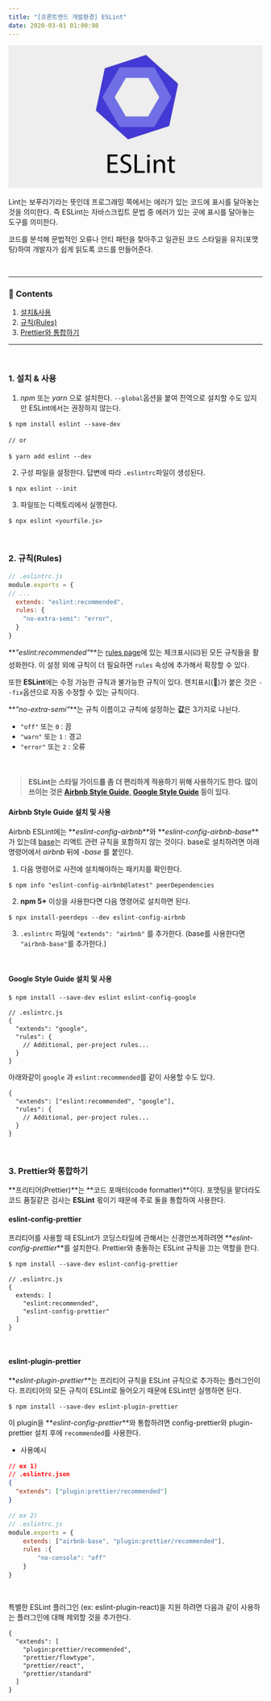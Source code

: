 ```yaml
---
title: "[프론트엔드 개발환경] ESLint"
date: 2020-03-01 01:00:98
---
```


![eslint](./lint.jpeg)

Lint는 보푸라기라는 뜻인데 프로그래밍 쪽에서는 에러가 있는 코드에 표시를 달아놓는 것을 의미한다. 즉 ESLint는 자바스크립트 문법 중 에러가 있는 곳에 표시를 달아놓는 도구를 의미한다. 

코드를 분석해 문법적인 오류나 안티 패턴을 찾아주고 일관된 코드 스타일을 유지(포맷팅)하여 개발자가 쉽게 읽도록 코드를 만들어준다.

<br>

---

### 📌 Contents

1. [설치&사용](#usage)
2. [규칙(Rules)](#rules)
3. [Prettier와 통합하기](#prettier)

---

<br>

### <a name="usage"></a>1. 설치 & 사용

1. _npm_ 또는 _yarn_ 으로 설치한다. `--global`옵션을 붙여 전역으로 설치할 수도 있지만 ESLint에서는 권장하지 않는다.

```
$ npm install eslint --save-dev

// or

$ yarn add eslint --dev
```

2. 구성 파일을 설정한다. 답변에 따라 `.eslintrc`파일이 생성된다.

```
$ npx eslint --init
```


3. 파일또는 디렉토리에서 실행한다.

```
$ npx eslint <yourfile.js>
```

<br>

### <a name="rules"></a>2. 규칙(Rules)

```js
// .eslintrc.js
module.exports = {
// ...
  extends: "eslint:recommended",
  rules: {
    "no-extra-semi": "error", 
  }
}
```
**_"eslint:recommended"_**는 [rules page](https://eslint.org/docs/rules/)에 있는 체크표시(☑️)된 모든 규칙들을 활성화한다. 이 설정 외에 규칙이 더 필요하면 `rules` 속성에 추가해서 확장할 수 있다.

또한 **ESLint**에는 수정 가능한 규칙과 불가능한 규칙이 있다. 렌치표시(🔧)가 붙은 것은 `--fix`옵션으로 자동 수정할 수 있는 규칙이다.

**_"no-extra-semi"_**는 규칙 이름이고 규칙에 설정하는 **값**은 3가지로 나뉜다.

- `"off"` 또는 `0` : 끔
- `"warn"` 또는 `1` : 경고
- `"error"` 또는 `2` : 오류

<br>

> #### ESLint는 스타일 가이드를 좀 더 편리하게 적용하기 위해 사용하기도 한다. 많이 쓰이는 것은 [Airbnb Style Guide](https://github.com/airbnb/javascript), [Google Style Guide](https://github.com/google/eslint-config-google) 등이 있다.

#### Airbnb Style Guide 설치 및 사용

Airbnb ESLint에는 **_eslint-config-airbnb_**와 **_eslint-config-airbnb-base_**가 있는데 [base](https://www.npmjs.com/package/eslint-config-airbnb-base)는 리액트 관련 규칙을 포함하지 않는 것이다. base로 설치하려면 아래 명령어에서 _airbnb_ 뒤에 _-base_ 를 붙인다.



1. 다음 명령어로 사전에 설치해야하는 패키지를 확인한다.

```
$ npm info "eslint-config-airbnb@latest" peerDependencies  
```

2. **npm 5+** 이상을 사용한다면 다음 명령어로 설치하면 된다.

```
$ npx install-peerdeps --dev eslint-config-airbnb   
```

3. `.eslintrc` 파일에 `"extends": "airbnb"` 를 추가한다. (base를 사용한다면 `"airbnb-base"`를 추가한다.)

<br>

#### Google Style Guide 설치 및 사용
```
$ npm install --save-dev eslint eslint-config-google
```
```js{3}
// .eslintrc.js
{
  "extends": "google",
  "rules": {
    // Additional, per-project rules...
  }
}
```

아래와같이 `google` 과 `eslint:recommended`를 같이 사용할 수도 있다.
```js{2}
{
  "extends": ["eslint:recommended", "google"],
  "rules": {
    // Additional, per-project rules...
  }
}
```

<br>

### <a name="prettier"></a>3. Prettier와 통합하기

**프리티어(Prettier)**는 **코드 포매터(code formatter)**이다. 포맷팅을 맡더라도 코드 품질같은 검사는 **ESLint** 몫이기 때문에 주로 둘을 통합하여 사용한다.

#### eslint-config-prettier

프리티어를 사용할 때 ESLint가 코딩스타일에 관해서는 신경안쓰게하려면 
**_eslint-config-prettier_**를 설치한다. Prettier와 충돌하는 ESLint 규칙을 끄는 역할을 한다.
```
$ npm install --save-dev eslint-config-prettier  
```
```js{5}
// .eslintrc.js
{
  extends: [
    "eslint:recommended",
    "eslint-config-prettier"
  ]
}
```

<br>

#### eslint-plugin-prettier

**_eslint-plugin-prettier_**는 프리티어 규칙을 ESLint 규칙으로 추가하는 플러그인이다. 프리티어의 모든 규칙이 ESLint로 들어오기 때문에 ESLint만 실행하면 된다.

```
$ npm install --save-dev eslint-plugin-prettier  
```
이 plugin을 **_eslint-config-prettier_**와 통합하려면 config-prettier와 plugin-prettier 설치 후에 `recommended`를 사용한다.

- 사용예시

```json
// ex 1)
// .eslintrc.json
{
  "extends": ["plugin:prettier/recommended"]   
}
```
```js
// ex 2)
// .eslintrc.js
module.exports = {
	extends: ["airbnb-base", "plugin:prettier/recommended"],
	rules :{
		"no-console": "off"
	}
}
```

<br>

특별한 ESLint 플러그인 (ex: eslint-plugin-react)을 지원 하려면 다음과 같이 사용하는 플러그인에 대해 제외할 것을 추가한다.
```
{
  "extends": [
    "plugin:prettier/recommended",
    "prettier/flowtype",
    "prettier/react",
    "prettier/standard"
  ]
}
```
